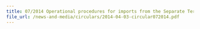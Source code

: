```yaml
---
title: 07/2014 Operational procedures for imports from the Separate Territory of Taiwan, Penghu, Kinmen and Matsu under the Agreement between Singapore and the Separate Customs Territory of Taiwan, Penghu, Kinmen and Matsu on Economic Partnership (ASTEP)
file_url: /news-and-media/circulars/2014-04-03-circular072014.pdf
---
```

